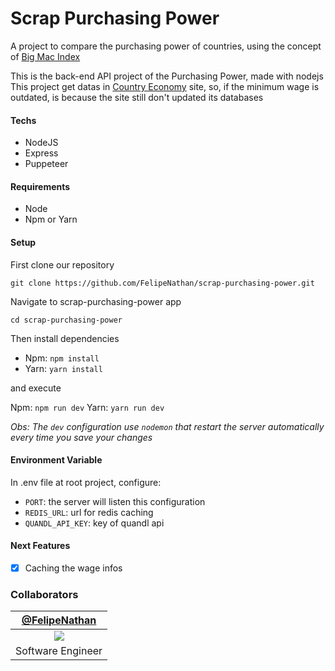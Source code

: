 # Scrap Purchasing Power
A project to compare the purchasing power of countries, using the concept of [Big Mac Index](https://pt.wikipedia.org/wiki/%C3%8Dndice_Big_Mac)

This is the back-end API project of the Purchasing Power, made with nodejs
This project get datas in [Country Economy](https://pt.countryeconomy.com/mercado-laboral/salario-minimo-nacional) site, so, if the minimum wage is outdated, is because the site still don't updated its databases

#### Techs
- NodeJS
- Express
- Puppeteer

#### Requirements
- Node 
- Npm or Yarn

#### Setup
First clone our repository
```
git clone https://github.com/FelipeNathan/scrap-purchasing-power.git
```

Navigate to scrap-purchasing-power app
```
cd scrap-purchasing-power
```

Then install dependencies

* Npm: `npm install`
* Yarn: `yarn install`

and execute

Npm: `npm run dev`
Yarn: `yarn run dev`

_Obs: The `dev` configuration use `nodemon` that restart the server automatically every time you save your changes_ 

#### Environment Variable
In .env file at root project, configure:
* `PORT`: the server will listen this configuration
* `REDIS_URL`: url for redis caching
* `QUANDL_API_KEY`: key of quandl api

#### Next Features
- [x] Caching the wage infos

### Collaborators
| [@FelipeNathan][felipenathan] |
| :-------------------------------: |
|       ![][p_felipenathan]         |
|         Software Engineer         |

[felipenathan]: http://github.com/FelipeNathan
[p_felipenathan]: https://avatars2.githubusercontent.com/u/16759812?s=100&v=4git
